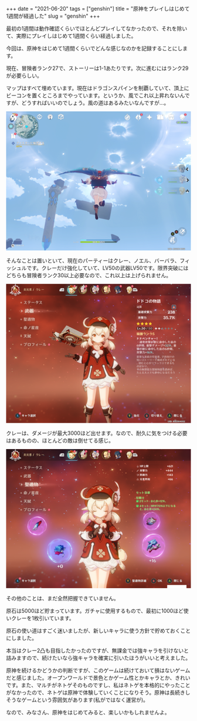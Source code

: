 +++
date = "2021-06-20"
tags = ["genshin"]
title = "原神をプレイしはじめて1週間が経過した"
slug = "genshin"
+++

最初の1週間は動作確認くらいでほとんどプレイしてなかったので、それを除いて、実際にプレイしはじめて1週間くらい経過しました。

今回は、原神をはじめて1週間くらいでどんな感じなのかを記録することにします。

現在、冒険者ランク27で、ストーリーは1-1あたりです。次に進むにはランク29が必要らしい。

マップはすべて埋めています。現在はドラゴンスパインを制覇していて、頂上にビーコンを置くところまでやっています。というか、風でこれ以上昇れないんですが、どうすればいいのでしょう。風の道はあるみたいなんですが...。

![](https://raw.githubusercontent.com/syui/img/master/other/genshin_20210620_0001.png)

そんなことは置いといて、現在のパーティーはクレー、ノエル、バーバラ、フィッシュルです。クレーだけ強化していて、LV50の武器LV50です。限界突破にはどちらも冒険者ランク30以上必要なので、これ以上は上げられません。

![](https://raw.githubusercontent.com/syui/img/master/other/genshin_20210620_0003.png)

クレーは、ダメージが最大3000ほど出せます。なので、耐久に気をつける必要はあるものの、ほとんどの敵は倒せてる感じ。

![](https://raw.githubusercontent.com/syui/img/master/other/genshin_20210620_0002.png)

その他のことは、まだ全然把握できていません。

原石は5000ほど貯まっています。ガチャに使用するもので、最初に1000ほど使いクレーを1枚引いています。

原石の使い道はすごく迷いましたが、新しいキャラに使う方針で貯めておくことにしました。

本当はクレー2凸も目指したかったのですが、無課金では強キャラを引けないと詰みますので、続けたいなら強キャラを確実に引いたほうがいいと考えました。

原神を続けるかどうかの判断ですが、このゲームは続けておいて損はないゲームだと感じました。オープンワールドで景色とかゲーム性とかキャラとか、きれいです。また、マルチがネトゲそのものですし、私はネトゲを本格的にやったことがなかったので、ネトゲは原神で体験していくことになりそう。原神は長続きしそうなゲームという雰囲気があります(私がではなく運営が)。

なので、みなさん、原神をはじめてみると、楽しいかもしれませんよ。

